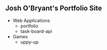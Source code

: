 ## Josh O'Bryant's Portfolio Site
* Web Applications
  * portfolio
  * task-board-api
* Games
  * uppy-up